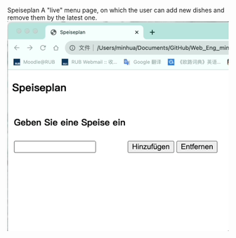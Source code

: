 Speiseplan
A "live" menu page, on which the user can add new dishes and remove them by the latest one.<br>
![image](https://github.com/luiminyan/Web_Eng_mini_projects/blob/main/images/js05_Speiseplan.gif)

